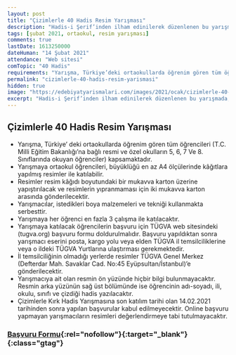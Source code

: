 ```yaml
---
layout: post
title: "Çizimlerle 40 Hadis Resim Yarışması"
description: "Hadis-i Şerif’inden ilham edinilerek düzenlenen bu yarışmada, belirlenmiş kırk hadis arasından seçtiğin bir hadisi nasıl anladığını merak ediyor ve hayal dünyanda nasıl yer edindiğini görmek istiyoruz! Bunun için tek yapman gereken; kırk hadis arasından kendine en uygun bulduğun hadisi seçmek ve bu hadisin sana ne kattığını göstermek için kalemi kâğıdı alıp acilen resmetmektir. Kaybedecek vaktimiz yok! Haydi, iş başına"
tags: [şubat 2021, ortaokul, resim yarışması]
comments: true
lastDate: 1613250000 
dateHuman: "14 Şubat 2021"
attendance: "Web sitesi"
comTopic: "40 Hadis"
requirements: "Yarışma, Türkiye’deki ortaokullarda öğrenim gören tüm öğrencileri (T.C. Milli Eğitim Bakanlığı’na bağlı resmi ve özel okulların 5, 6, 7 ve 8. sınıflarında okuyan öğrencileri) kapsamaktadır"
permalink: "cizimlerle-40-hadis-resim-yarismasi"
hidden: true
image: "https://edebiyatyarismalari.com/images/2021/ocak/cizimlerle-40-hadis-resim-yarismasi.jpg"
excerpt: "Hadis-i Şerif’inden ilham edinilerek düzenlenen bu yarışmada, belirlenmiş kırk hadis arasından seçtiğin bir hadisi nasıl anladığını merak ediyor ve hayal dünyanda nasıl yer edindiğini görmek istiyoruz! Bunun için tek yapman gereken; kırk hadis arasından kendine en uygun bulduğun hadisi seçmek ve bu hadisin sana ne kattığını göstermek için kalemi kâğıdı alıp acilen resmetmektir. Kaybedecek vaktimiz yok! Haydi, iş başına"
---
```


## Çizimlerle 40 Hadis Resim Yarışması
- Yarışma, Türkiye’ deki ortaokullarda öğrenim gören tüm öğrencileri (T.C. Milli Eğitim Bakanlığı’na bağlı resmi ve özel okulların 5, 6, 7 Ve 8. Sınıflarında okuyan öğrenciler) kapsamaktadır.
- Yarışmaya ortaokul öğrencileri, büyüklüğü en az A4 ölçülerinde kâğıtlara yapılmış resimler ile katılabilir.
- Resimler resim kâğıdı boyutundaki bir mukavva karton üzerine yapıştırılacak ve resimlerin yıpranmaması için iki mukavva karton arasında gönderilecektir.
- Yarışmacılar, istedikleri boya malzemeleri ve tekniği kullanmakta serbesttir.
- Yarışmaya her öğrenci en fazla 3 çalışma ile katılacaktır.
- Yarışmaya katılacak öğrencilerin başvuru için TÜGVA web sitesindeki (tugva.org) başvuru formu doldurulmalıdır. Başvuru yapıldıktan sonra yarışmacı eserini posta, kargo yolu veya elden TÜGVA il temsilciliklerine veya o ildeki TÜGVA Yurtlarına ulaştırması gerekmektedir.
- İl temsilciliğinin olmadığı yerlerde resimler TÜGVA Genel Merkez (Defterdar Mah. Savaklar Cad. No:45 Eyüpsultan/İstanbul)’e gönderilecektir.
- Yarışmacıya ait olan resmin ön yüzünde hiçbir bilgi bulunmayacaktır. Resmin arka yüzünün sağ üst bölümünde ise öğrencinin adı-soyadı, ili, okulu, sınıfı ve çizdiği hadis yazılacaktır.
- Çizimlerle Kırk Hadis Yarışmasına son katılım tarihi olan 14.02.2021 tarihinden sonra yapılan başvurular kabul edilmeyecektir. Online başvuru yapmayan yarışmacıların resimleri değerlendirmeye tabi tutulmayacaktır.

### [Başvuru Formu](https://formlar.tugva.org/HadisYarismasi?ref=edebiyatyarismalari.com){:rel="nofollow"}{:target="_blank"}{:class="gtag"}